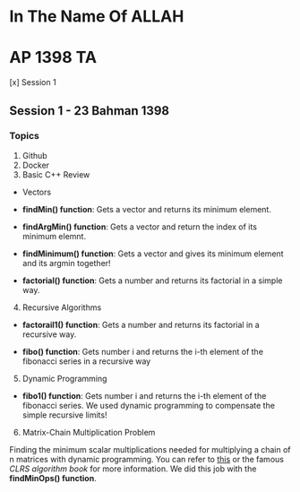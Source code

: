 #  In The Name Of ALLAH
#  AP 1398 TA 
[x] Session 1

##  Session 1 - 23 Bahman 1398
### Topics
1. Github 
2. Docker
3. Basic C++ Review

  * Vectors
  
  *  **findMin() function**: Gets a vector and returns its minimum element.
  
  *  **findArgMin() function**: Gets a vector and return the index of its minimum elemnt.
  
  *  **findMinimum() function**: Gets a vector and gives its minimum element and its argmin together!
  
  *  **factorial() function**: Gets a number and returns its factorial in a simple way.
  
4. Recursive Algorithms
  *  **factorail1() function**: Gets a number and returns its factorial in a recursive way.

  *  **fibo() function**:  Gets number i and returns the i-th element of the fibonacci series in a recursive way
  
5.  Dynamic Programming
  *  **fibo1() function**:  Gets number i and returns the i-th element of the fibonacci series. We used dynamic programming to compensate the simple recursive limits!
  
6. Matrix-Chain Multiplication Problem

Finding the minimum scalar multiplications needed for multiplying a chain of n matrices with dynamic programming. You can refer to
[this](http://www.personal.kent.edu/~rmuhamma/Algorithms/MyAlgorithms/Dynamic/chainMatrixMult.htm) or the famous *CLRS algorithm book* for more information. We did this job with the **findMinOps() function**.
